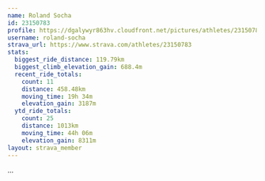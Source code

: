 ```yaml
---
name: Roland Socha
id: 23150783
profile: https://dgalywyr863hv.cloudfront.net/pictures/athletes/23150783/14745672/4/large.jpg
username: roland-socha
strava_url: https://www.strava.com/athletes/23150783
stats:
  biggest_ride_distance: 119.79km
  biggest_climb_elevation_gain: 688.4m
  recent_ride_totals:
    count: 11
    distance: 458.48km
    moving_time: 19h 34m
    elevation_gain: 3187m
  ytd_ride_totals:
    count: 25
    distance: 1013km
    moving_time: 44h 06m
    elevation_gain: 8311m
layout: strava_member
--- 
```

...
